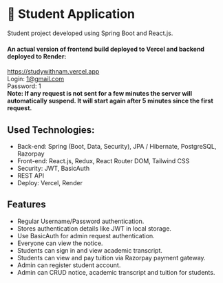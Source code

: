 # 📓 Student Application

Student project developed using Spring Boot and React.js.<br>

#### An actual version of frontend build deployed to Vercel and backend deployed to Render:
https://studywithnam.vercel.app <br>
Login: 1@gmail.com <br>
Password: 1 <br>
**Note: If any request is not sent for a few minutes the server will automatically suspend. It will start again after 5 minutes since the first request.**

## Used Technologies:

* Back-end: Spring (Boot, Data, Security), JPA / Hibernate, PostgreSQL, Razorpay
* Front-end: React.js, Redux, React Router DOM, Tailwind CSS
* Security: JWT, BasicAuth
* REST API
* Deploy: Vercel, Render

## Features

* Regular Username/Password authentication.
* Stores authentication details like JWT in local storage.
* Use BasicAuth for admin request authentication.
* Everyone can view the notice.
* Students can sign in and view academic transcript.
* Students can view and pay tuition via Razorpay payment gateway.
* Admin can register student account.
* Admin can CRUD notice, academic transcript and tuition for students.
